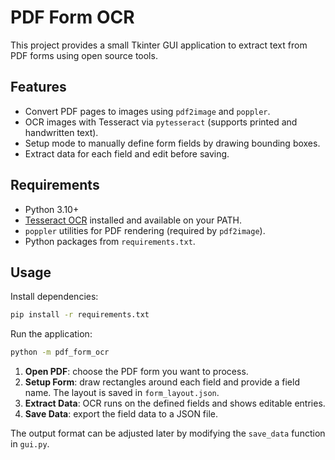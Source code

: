 # PDF Form OCR

This project provides a small Tkinter GUI application to extract text from PDF forms using open source tools.

## Features

- Convert PDF pages to images using `pdf2image` and `poppler`.
- OCR images with Tesseract via `pytesseract` (supports printed and handwritten text).
- Setup mode to manually define form fields by drawing bounding boxes.
- Extract data for each field and edit before saving.

## Requirements

- Python 3.10+
- [Tesseract OCR](https://github.com/tesseract-ocr/tesseract) installed and available on your PATH.
- `poppler` utilities for PDF rendering (required by `pdf2image`).
- Python packages from `requirements.txt`.

## Usage

Install dependencies:

```bash
pip install -r requirements.txt
```

Run the application:

```bash
python -m pdf_form_ocr
```

1. **Open PDF**: choose the PDF form you want to process.
2. **Setup Form**: draw rectangles around each field and provide a field name. The layout is saved in `form_layout.json`.
3. **Extract Data**: OCR runs on the defined fields and shows editable entries.
4. **Save Data**: export the field data to a JSON file.

The output format can be adjusted later by modifying the `save_data` function in `gui.py`.
